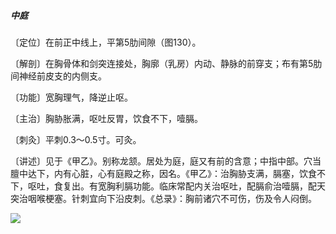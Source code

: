 ##### 中庭

〔定位〕在前正中线上，平第5肋间隙（图130）。

〔解剖〕在胸骨体和剑突连接处，胸廓（乳房）内动、静脉的前穿支；布有第5肋间神经前皮支的内侧支。

〔功能〕宽胸理气，降逆止呕。

〔主治〕胸胁胀满，呕吐反胃，饮食不下，噎膈。

〔刺灸〕平刺0.3〜0.5寸。可灸。

〔讲述〕见于《甲乙》。别称龙颔。居处为庭，庭又有前的含意；中指中部。穴当膻中达下，内有心脏，心有庭殿之称，因名。《甲乙》：治胸胁支满，膈塞，饮食不下，呕吐，食复出。有宽胸利膈功能。临床常配内关治呕吐，配膈俞治噎膈，配天突治咽喉梗塞。针刺宜向下沿皮刺。《总录》：胸前诸穴不可伤，伤及令人闷倒。

![](img/图130.jpg)

